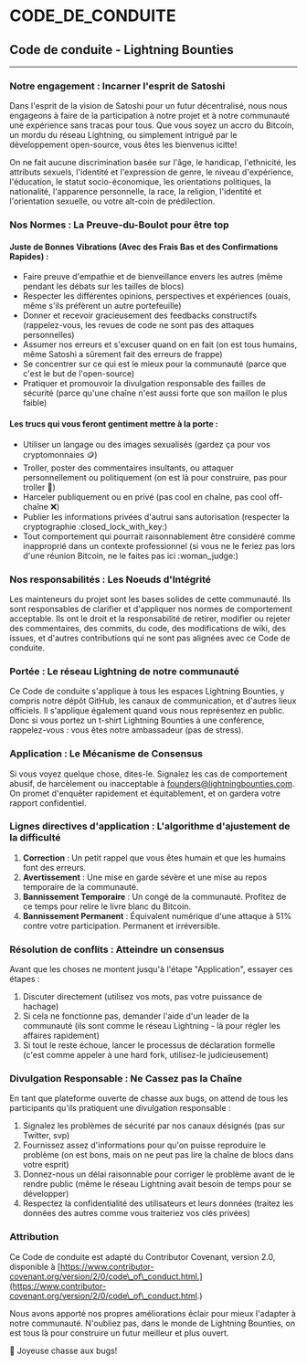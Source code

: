 # CODE\_DE\_CONDUITE

## Code de conduite - Lightning Bounties

***

### Notre engagement : Incarner l'esprit de Satoshi

Dans l'esprit de la vision de Satoshi pour un futur décentralisé, nous nous engageons à faire de la participation à notre projet et à notre communauté une expérience sans tracas pour tous. Que vous soyez un accro du Bitcoin, un mordu du réseau Lightning, ou simplement intrigué par le développement open-source, vous êtes les bienvenus icitte!

On ne fait aucune discrimination basée sur l'âge, le handicap, l'ethnicité, les attributs sexuels, l'identité et l'expression de genre, le niveau d'expérience, l'éducation, le statut socio-économique, les orientations politiques, la nationalité, l'apparence personnelle, la race, la religion, l'identité et l'orientation sexuelle, ou votre alt-coin de prédilection.

### Nos Normes : La Preuve-du-Boulot pour être top

#### Juste de Bonnes Vibrations (Avec des Frais Bas et des Confirmations Rapides) :

* Faire preuve d'empathie et de bienveillance envers les autres (même pendant les débats sur les tailles de blocs)
* Respecter les différentes opinions, perspectives et expériences (ouais, même s'ils préfèrent un autre portefeuille)
* Donner et recevoir gracieusement des feedbacks constructifs (rappelez-vous, les revues de code ne sont pas des attaques personnelles)
* Assumer nos erreurs et s'excuser quand on en fait (on est tous humains, même Satoshi a sûrement fait des erreurs de frappe)
* Se concentrer sur ce qui est le mieux pour la communauté (parce que c'est le but de l'open-source)
* Pratiquer et promouvoir la divulgation responsable des failles de sécurité (parce qu'une chaîne n'est aussi forte que son maillon le plus faible)

#### Les trucs qui vous feront gentiment mettre à la porte :

* Utiliser un langage ou des images sexualisés (gardez ça pour vos cryptomonnaies :coin:)
* Troller, poster des commentaires insultants, ou attaquer personnellement ou politiquement (on est là pour construire, pas pour troller :troll:)
* Harceler publiquement ou en privé (pas cool en chaîne, pas cool off-chaîne :x:)
* Publier les informations privées d'autrui sans autorisation (respecter la cryptographie :closed\_lock\_with\_key:)
* Tout comportement qui pourrait raisonnablement être considéré comme inapproprié dans un contexte professionnel (si vous ne le feriez pas lors d'une réunion Bitcoin, ne le faites pas ici :woman\_judge:)

### Nos responsabilités : Les Noeuds d'Intégrité

Les mainteneurs du projet sont les bases solides de cette communauté. Ils sont responsables de clarifier et d'appliquer nos normes de comportement acceptable. Ils ont le droit et la responsabilité de retirer, modifier ou rejeter des commentaires, des commits, du code, des modifications de wiki, des issues, et d'autres contributions qui ne sont pas alignées avec ce Code de conduite.

### Portée : Le réseau Lightning de notre communauté

Ce Code de conduite s'applique à tous les espaces Lightning Bounties, y compris notre dépôt GitHub, les canaux de communication, et d'autres lieux officiels. Il s'applique également quand vous nous représentez en public. Donc si vous portez un t-shirt Lightning Bounties à une conférence, rappelez-vous : vous êtes notre ambassadeur (pas de stress).

### Application : Le Mécanisme de Consensus

Si vous voyez quelque chose, dites-le. Signalez les cas de comportement abusif, de harcèlement ou inacceptable à [founders@lightningbounties.com](mailto:founders@lightningbounties.com). On promet d'enquêter rapidement et équitablement, et on gardera votre rapport confidentiel.

### Lignes directives d'application : L'algorithme d'ajustement de la difficulté

1. **Correction** : Un petit rappel que vous êtes humain et que les humains font des erreurs.
2. **Avertissement** : Une mise en garde sévère et une mise au repos temporaire de la communauté.
3. **Bannissement Temporaire** : Un congé de la communauté. Profitez de ce temps pour relire le livre blanc du Bitcoin.
4. **Bannissement Permanent** : Équivalent numérique d'une attaque à 51% contre votre participation. Permanent et irréversible.

### Résolution de conflits : Atteindre un consensus

Avant que les choses ne montent jusqu'à l'étape "Application", essayer ces étapes :

1. Discuter directement (utilisez vos mots, pas votre puissance de hachage)
2. Si cela ne fonctionne pas, demander l'aide d'un leader de la communauté (ils sont comme le réseau Lightning - là pour régler les affaires rapidement)
3. Si tout le reste échoue, lancer le processus de déclaration formelle (c'est comme appeler à une hard fork, utilisez-le judicieusement)

### Divulgation Responsable : Ne Cassez pas la Chaîne

En tant que plateforme ouverte de chasse aux bugs, on attend de tous les participants qu'ils pratiquent une divulgation responsable :

1. Signalez les problèmes de sécurité par nos canaux désignés (pas sur Twitter, svp)
2. Fournissez assez d'informations pour qu'on puisse reproduire le problème (on est bons, mais on ne peut pas lire la chaîne de blocs dans votre esprit)
3. Donnez-nous un délai raisonnable pour corriger le problème avant de le rendre public (même le réseau Lightning avait besoin de temps pour se développer)
4. Respectez la confidentialité des utilisateurs et leurs données (traitez les données des autres comme vous traiteriez vos clés privées)

### Attribution

Ce Code de conduite est adapté du Contributor Covenant, version 2.0, disponible à [https://www.contributor-covenant.org/version/2/0/code\_of\_conduct.html.](https://www.contributor-covenant.org/version/2/0/code\_of\_conduct.html.)

Nous avons apporté nos propres améliorations éclair pour mieux l'adapter à notre communauté. N'oubliez pas, dans le monde de Lightning Bounties, on est tous là pour construire un futur meilleur et plus ouvert.

:dart: Joyeuse chasse aux bugs!
